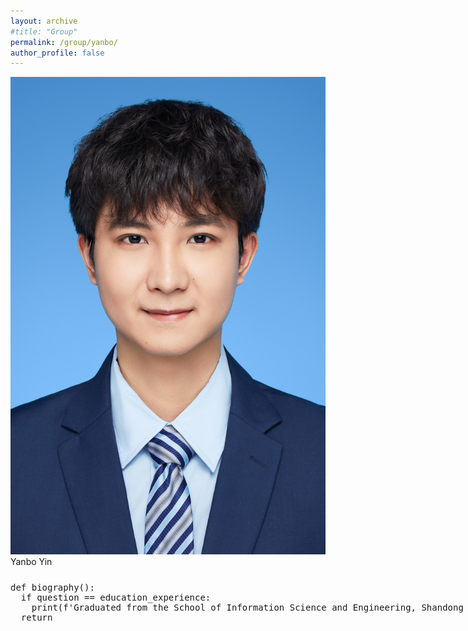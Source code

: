 ```yaml
---
layout: archive
#title: "Group"
permalink: /group/yanbo/
author_profile: false
---
```


<link rel="stylesheet" href="/css/customized-stylesheet.css">

<div class="content-framework">

<div class="group-member">
    <div class="member-photo"><img src="/images/yinyb.jpg"></div>
    <div class="member-info-sets">
        <div class="member-name" style="margin-bottom: 25px;">Yanbo Yin</div>
        <div class="member-misc" style="white-space: pre; font-family: monospace">def biography():<br>  if question == education_experience:<br>    print(f'Graduated from the School of Information Science and Engineering, Shandong University with Bachelor's degree in 2023. ')<br>  return</div>
    </div>
</div>

</div>
